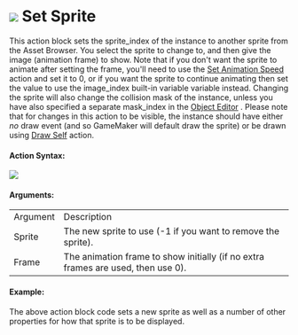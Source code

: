 #  ![](https://gms.magecorn.com/Manual/assets/Images/Scripting_Reference/Drag_And_Drop/Reference/Instance/i_Instance_Set_Sprite.png) Set Sprite

This action block sets the sprite_index of the instance to another
sprite from the Asset Browser. You select the sprite to change to, and
then give the image (animation frame) to show. Note that if you don't
want the sprite to animate after setting the frame, you'll need to use
the [Set Animation Speed](Set_Animation_Speed) action and set it to
0, or if you want the sprite to continue animating then set the value to
use the image_index built-in variable variable instead. Changing the
sprite will also change the collision mask of the instance, unless you
have also specified a separate mask_index in the [Object
Editor](../../../The_Asset_Editors/Objects) . Please note that for
changes in this action to be visible, the instance should have either
*no* draw event (and so GameMaker will default draw the sprite) or be
drawn using [Draw Self](../Drawing/Draw_Self) action.

#### Action Syntax:

  
![](https://gms.magecorn.com/Manual/assets/Images/Scripting_Reference/Drag_And_Drop/Reference/Instance/a_Instance_Set_Sprite.png)  

#### Arguments:

|          |                                                                                  |
|----------|----------------------------------------------------------------------------------|
| Argument | Description                                                                      |
| Sprite   | The new sprite to use (-1 if you want to remove the sprite).                     |
| Frame    | The animation frame to show initially (if no extra frames are used, then use 0). |

#### Example:

The above action block code sets a new sprite as well as a number of
other properties for how that sprite is to be displayed.
